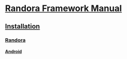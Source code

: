 # [Randora Framework Manual](/README.md)

## [Installation](/manual/installation/README.md)

### [Randora](/manual/installation/randora/README.md)

#### [Android](/manual/installation/randora/android/README.md)


